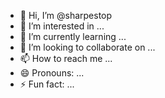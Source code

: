 - 👋 Hi, I’m @sharpestop
- 👀 I’m interested in ...
- 🌱 I’m currently learning ...
- 💞️ I’m looking to collaborate on ...
- 📫 How to reach me ...
- 😄 Pronouns: ...
- ⚡ Fun fact: ...

<!---
sharpestop/sharpestop is a ✨ special ✨ repository because its `README.md` (this file) appears on your GitHub profile.
You can click the Preview link to take a look at your changes.
--->
